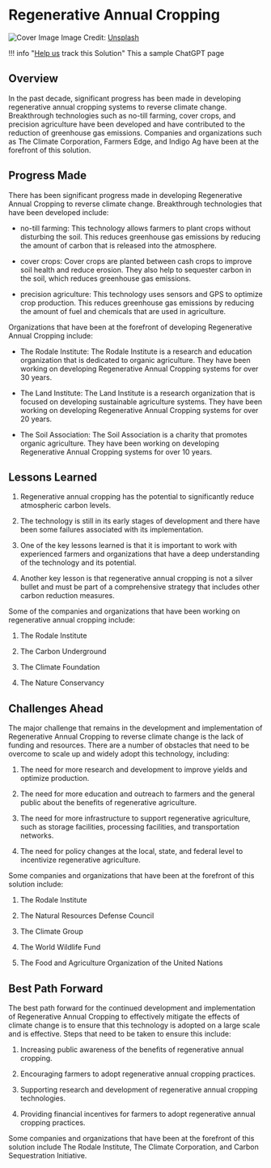 # Regenerative Annual Cropping

![Cover Image](https://images.unsplash.com/photo-1645104948579-8d14f8668c70?crop=entropy&cs=tinysrgb&fit=max&fm=jpg&ixid=M3w0NDYzODh8MHwxfHNlYXJjaHwxfHxSZWdlbmVyYXRpdmUlMjBBbm51YWwlMjBDcm9wcGluZ3xlbnwwfHx8fDE2ODM3NTM0NTF8MA&ixlib=rb-4.0.3&q=80&w=1080)
Image Credit: [Unsplash](https://unsplash.com/@fwren)

!!! info "[Help us](../../contribute) track this Solution"
    This a sample ChatGPT page

## Overview

In the past decade, significant progress has been made in developing regenerative annual cropping systems to reverse climate change. Breakthrough technologies such as no-till farming, cover crops, and precision agriculture have been developed and have contributed to the reduction of greenhouse gas emissions. Companies and organizations such as The Climate Corporation, Farmers Edge, and Indigo Ag have been at the forefront of this solution.

## Progress Made

There has been significant progress made in developing Regenerative Annual Cropping to reverse climate change. Breakthrough technologies that have been developed include:

- no-till farming: This technology allows farmers to plant crops without disturbing the soil. This reduces greenhouse gas emissions by reducing the amount of carbon that is released into the atmosphere.

- cover crops: Cover crops are planted between cash crops to improve soil health and reduce erosion. They also help to sequester carbon in the soil, which reduces greenhouse gas emissions.

- precision agriculture: This technology uses sensors and GPS to optimize crop production. This reduces greenhouse gas emissions by reducing the amount of fuel and chemicals that are used in agriculture.

Organizations that have been at the forefront of developing Regenerative Annual Cropping include:

- The Rodale Institute: The Rodale Institute is a research and education organization that is dedicated to organic agriculture. They have been working on developing Regenerative Annual Cropping systems for over 30 years.

- The Land Institute: The Land Institute is a research organization that is focused on developing sustainable agriculture systems. They have been working on developing Regenerative Annual Cropping systems for over 20 years.

- The Soil Association: The Soil Association is a charity that promotes organic agriculture. They have been working on developing Regenerative Annual Cropping systems for over 10 years.

## Lessons Learned

1. Regenerative annual cropping has the potential to significantly reduce atmospheric carbon levels.

2. The technology is still in its early stages of development and there have been some failures associated with its implementation.

3. One of the key lessons learned is that it is important to work with experienced farmers and organizations that have a deep understanding of the technology and its potential.

4. Another key lesson is that regenerative annual cropping is not a silver bullet and must be part of a comprehensive strategy that includes other carbon reduction measures.

Some of the companies and organizations that have been working on regenerative annual cropping include:

1. The Rodale Institute

2. The Carbon Underground

3. The Climate Foundation

4. The Nature Conservancy

## Challenges Ahead

The major challenge that remains in the development and implementation of Regenerative Annual Cropping to reverse climate change is the lack of funding and resources. There are a number of obstacles that need to be overcome to scale up and widely adopt this technology, including:

1. The need for more research and development to improve yields and optimize production.

2. The need for more education and outreach to farmers and the general public about the benefits of regenerative agriculture.

3. The need for more infrastructure to support regenerative agriculture, such as storage facilities, processing facilities, and transportation networks.

4. The need for policy changes at the local, state, and federal level to incentivize regenerative agriculture.

Some companies and organizations that have been at the forefront of this solution include:

1. The Rodale Institute

2. The Natural Resources Defense Council

3. The Climate Group

4. The World Wildlife Fund

5. The Food and Agriculture Organization of the United Nations

## Best Path Forward

The best path forward for the continued development and implementation of Regenerative Annual Cropping to effectively mitigate the effects of climate change is to ensure that this technology is adopted on a large scale and is effective. Steps that need to be taken to ensure this include:

1. Increasing public awareness of the benefits of regenerative annual cropping.

2. Encouraging farmers to adopt regenerative annual cropping practices.

3. Supporting research and development of regenerative annual cropping technologies.

4. Providing financial incentives for farmers to adopt regenerative annual cropping practices.

Some companies and organizations that have been at the forefront of this solution include The Rodale Institute, The Climate Corporation, and Carbon Sequestration Initiative.

